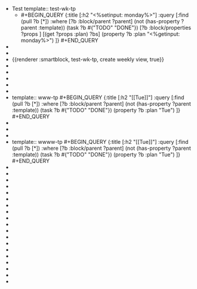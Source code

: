 - Test
  template:: test-wk-tp
	- #+BEGIN_QUERY
	  {:title [:h2 "<%setinput: monday%>"]
	   :query [:find (pull ?b [*])
	           :where
	           [?b :block/parent ?parent]
	           (not (has-property ?parent :template))
	           (task ?b #{"TODO" "DONE"})
	           [?b :block/properties ?props ]
	           [(get ?props :plan) ?bs]
	           (property ?b :plan "<%getinput: monday%>")
	  ]}
	  #+END_QUERY
-
-
- {{renderer :smartblock, test-wk-tp, create weekly view, true}}
-
-
-
-
-
- template:: www-tp
  #+BEGIN_QUERY
  {:title [:h2 "[[Tue]]"]
   :query [:find (pull ?b [*])
           :where
           [?b :block/parent ?parent]
           (not (has-property ?parent :template))
           (task ?b #{"TODO" "DONE"})
           (property ?b :plan "Tue")
  ]}
  #+END_QUERY
-
-
-
- template:: wwww-tp
  #+BEGIN_QUERY
  {:title [:h2 "[[Tue]]"]
   :query [:find (pull ?b [*])
           :where
           [?b :block/parent ?parent]
           (not (has-property ?parent :template))
           (task ?b #{"TODO" "DONE"})
           (property ?b :plan "Tue")
  ]}
  #+END_QUERY
-
-
-
-
-
-
-
-
-
-
-
-
-
-
-
-
-
-
-